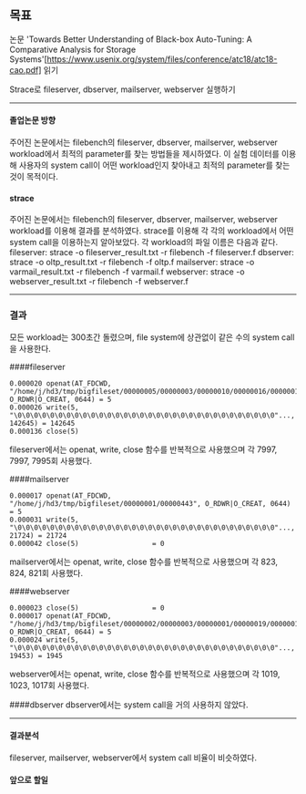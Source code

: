 ## 목표
논문 'Towards Better Understanding of Black-box
Auto-Tuning: A Comparative Analysis
for Storage Systems'[https://www.usenix.org/system/files/conference/atc18/atc18-cao.pdf] 읽기

Strace로 fileserver, dbserver, mailserver, webserver 실행하기
***
#### 졸업논문 방향
주어진 논문에서는 filebench의 fileserver, dbserver, mailserver, webserver workload에서 최적의 parameter를 찾는 방법들을 제시하였다. 이 실험 데이터를 이용해 사용자의 system call이 어떤 workload인지 찾아내고 최적의 parameter를 찾는 것이 목적이다.

#### strace
주어진 논문에서는 filebench의 fileserver, dbserver, mailserver, webserver workload를 이용해 결과를 분석하였다. strace를 이용해 각 각의 workload에서 어떤 system call을 이용하는지 알아보았다.
각 workload의 파일 이름은 다음과 같다.
fileserver: strace -o fileserver_result.txt -r filebench -f fileserver.f
dbserver: strace -o oltp_result.txt -r filebench -f oltp.f
mailserver: strace -o varmail_result.txt -r filebench -f varmail.f
webserver: strace -o webserver_result.txt -r filebench -f webserver.f

***
### 결과
모든 workload는 300초간 돌렸으며, file system에 상관없이 같은 수의 system call을 사용한다.

####fileserver
```
0.000020 openat(AT_FDCWD, "/home/j/hd3/tmp/bigfileset/00000005/00000003/00000010/00000016/00000010/00000012/00000024", O_RDWR|O_CREAT, 0644) = 5
0.000026 write(5, "\0\0\0\0\0\0\0\0\0\0\0\0\0\0\0\0\0\0\0\0\0\0\0\0\0\0\0\0\0\0\0\0"..., 142645) = 142645
0.000136 close(5)
```
fileserver에서는 openat, write, close 함수를 반복적으로 사용했으며 각 7997, 7997, 7995회 사용했다.

####mailserver
```
0.000017 openat(AT_FDCWD, "/home/j/hd3/tmp/bigfileset/00000001/00000443", O_RDWR|O_CREAT, 0644) = 5
0.000031 write(5, "\0\0\0\0\0\0\0\0\0\0\0\0\0\0\0\0\0\0\0\0\0\0\0\0\0\0\0\0\0\0\0\0"..., 21724) = 21724
0.000042 close(5)                  = 0
```
mailserver에서는 openat, write, close 함수를 반복적으로 사용했으며 각 823, 824, 821회 사용했다.

####webserver
```
0.000023 close(5)                  = 0
0.000017 openat(AT_FDCWD, "/home/j/hd3/tmp/bigfileset/00000002/00000003/00000001/00000019/00000010", O_RDWR|O_CREAT, 0644) = 5
0.000024 write(5, "\0\0\0\0\0\0\0\0\0\0\0\0\0\0\0\0\0\0\0\0\0\0\0\0\0\0\0\0\0\0\0\0"..., 19453) = 1945
```
webserver에서는 openat, write, close 함수를 반복적으로 사용했으며 각 1019, 1023, 1017회 사용했다.

####dbserver
dbserver에서는 system call을 거의 사용하지 않았다.

***
#### 결과분석
fileserver, mailserver, webserver에서 system call 비율이 비슷하였다.

#### 앞으로 할일
